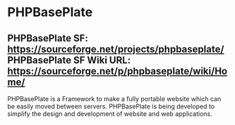 # PHPBasePlate

PHPBasePlate SF: https://sourceforge.net/projects/phpbaseplate/
PHPBasePlate SF Wiki URL: https://sourceforge.net/p/phpbaseplate/wiki/Home/
----------------------------------------------

PHPBasePlate is a Framework to make a fully portable website which can be easily moved between servers.
PHPBasePlate is being developed to simplify the design and development of website and web applications.
